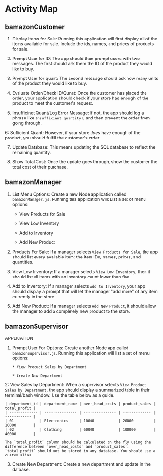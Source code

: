 # Activity Map

## bamazonCustomer

1. Display Items for Sale: Running this application will first display all of the items available for sale. Include the ids, names, and prices of products for sale.

2. Prompt User for ID: The app should then prompt users with two messages. The first should ask them the ID of the product they would like to buy.

3. Prompt User for quant: The second message should ask how many units of the product they would like to buy.

4. Evaluate Order/Check ID/Qunat: Once the customer has placed the order, your application should check if your store has enough of the product to meet the customer's request.

5. Insufficinet Quant/Log Error Message: If not, the app should log a phrase like `Insufficient quantity!`, and then prevent the order from going through.

6: Sufficient Quant: However, if your store _does_ have enough of the product, you should fulfill the customer's order.

7. Update Database: This means updating the SQL database to reflect the remaining quantity.

8. Show Total Cost: Once the update goes through, show the customer the total cost of their purchase.

## bamazonManager

1. List Menu Options: Create a new Node application called `bamazonManager.js`. Running this application will: List a set of menu options:

    * View Products for Sale
    
    * View Low Inventory
    
    * Add to Inventory
    
    * Add New Product

2. Products For Sale: If a manager selects `View Products for Sale`, the app should list every available item: the item IDs, names, prices, and quantities.

3. View Low Inventory:  If a manager selects `View Low Inventory`, then it should list all items with an inventory count lower than five.

4. Add to Inventory:  If a manager selects `Add to Inventory`, your app should display a prompt that will let the manager "add more" of any item currently in the store.

5. Add New Product: If a manager selects `Add New Product`, it should allow the manager to add a completely new product to the store.


## bamazonSupervisor


	   
APPLICATION

1. Prompt User For Options: Create another Node app called `bamazonSupervisor.js`. Running this application will list a set of menu options:

	   * View Product Sales by Department
	   
	   * Create New Department

2: View Sales by Department: When a supervisor selects `View Product Sales by Department`, the app should display a summarized table in their terminal/bash window. Use the table below as a guide.

	| department_id | department_name | over_head_costs | product_sales | total_profit |
	| ------------- | --------------- | --------------- | ------------- | ------------ |
	| 01            | Electronics     | 10000           | 20000         | 10000        |
	| 02            | Clothing        | 60000           | 100000        | 40000        |

	The `total_profit` column should be calculated on the fly using the difference between `over_head_costs` and `product_sales`. `total_profit` should not be stored in any database. You should use a custom alias.

3. Create New Department: Create a new department and update in the datbase. 


